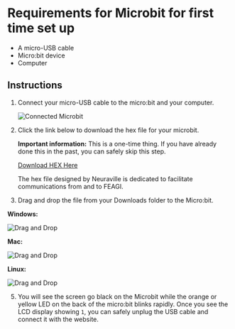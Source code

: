 # Requirements for Microbit for first time set up
* A micro-USB cable
* Micro:bit device
* Computer

## Instructions

1. Connect your micro-USB cable to the micro:bit and your computer.
   
   ![Connected Microbit](https://storage.googleapis.com/nrs-artifacts/em-bsfuiref/em-bsfuiref_cutebot_plug.jpg)

3. Click the link below to download the hex file for your microbit. 
   

   **Important information:** This is a one-time thing. If you have already done this in the past, you can safely skip this step.

   [Download HEX Here](https://storage.googleapis.com/nrs-artifacts/em-bsfuiref/em-bsfuiref_cutebot_hex.hex)


   The hex file designed by Neuraville is dedicated to facilitate communications from and to FEAGI.


4. Drag and drop the file from your Downloads folder to the Micro:bit.

**Windows:**

   ![Drag and Drop](https://storage.googleapis.com/nrs-artifacts/em-bsfuiref/em-bsfuiref_cutebot_windows.jpg)

**Mac:**

   ![Drag and Drop](https://storage.googleapis.com/nrs-artifacts/em-bsfuiref/em-bsfuiref_cutebot_mac.jpg)

**Linux:**

   ![Drag and Drop](https://storage.googleapis.com/nrs-artifacts/em-bsfuiref/em-bsfuiref_cutebot_linux.jpg)


5. You will see the screen go black on the Microbit while the orange or yellow LED on the back of 
   the micro:bit blinks rapidly. Once you see the LCD display showing `1`, you can safely unplug 
   the USB cable and connect it with the website.

